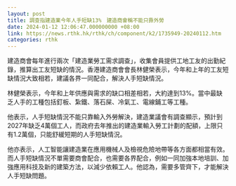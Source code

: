 ```yaml
---
layout: post
title: 調查指建造業今年人手短缺13%　建造商會稱不能只靠外勞
date: 2024-01-12 12:06:47.000000000 +08:00
link: https://news.rthk.hk/rthk/ch/component/k2/1735949-20240112.htm
categories: rthk
---
```


建造商會每年進行兩次「建造業勞工需求調查」，收集會員提供工地工友的出勤紀錄，推算出工友短缺的情況。香港建造商會會長林健榮表示，今年和上年的工友短缺情況大致相若，建議各界一同配合，解決人手短缺情況。

林健榮表示，今年和上年供應與需求的缺口相差相若，大約達到13%。當中最缺乏人手的工種包括釘板、紮鐵、落石屎、冷氣工、電線鋪工等工種。

他表示，人手短缺情況不能只靠輸入外勞解決，建造業議會有調查顯示，預計到2027年缺乏4萬個工人，而政府去年推出的建造業輸入勞工計劃的配額，上限只有1.2萬個，只能舒緩短期的人手短缺情況。

他亦表示，人工智能讓建造業在應用機械人及檢視危險地帶等各方面都相當有效。而人手短缺情況不單需要商會配合，也需要各界配合，例如一同加強本地培訓、加強應用科技及新的建築方法，以減少依賴工人。他認為，需要多管齊下，才能解決人手短缺問題。
